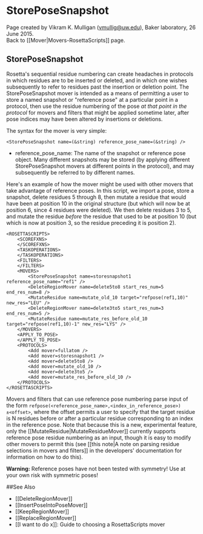 # StorePoseSnapshot
Page created by Vikram K. Mulligan (vmullig@uw.edu), Baker laboratory, 26 June 2015.<br/>
Back to [[Mover|Movers-RosettaScripts]] page.<br/>
## StorePoseSnapshot

Rosetta's sequential residue numbering can create headaches in protocols in which residues are to be inserted or deleted, and in which one wishes subsequently to refer to residues past the insertion or deletion point.  The StorePoseSnapshot mover is intended as a means of permitting a user to store a named snapshot or "reference pose" at a particular point in a protocol, then use the residue numbering of the pose <i>at that point in the protocol</i> for movers and filters that might be applied sometime later, after pose indices may have been altered by insertions or deletions.

The syntax for the mover is very simple:

```
<StorePoseSnapshot name=(&string) reference_pose_name=(&string) />
```

-   reference_pose_name: The name of the snapshot or reference pose object.  Many different snapshots may be stored (by applying different StorePoseSnapshot movers at different points in the protocol), and may subsequently be referred to by different names.

Here's an example of how the mover might be used with other movers that take advantage of reference poses.  In this script, we import a pose, store a snapshot, delete residues 5 through 8, then mutate a residue that would have been at position 10 in the original structure (but which will now be at position 6, since 4 residues were deleted).  We then delete residues 3 to 5, and mutate the residue <i>before</i> the residue that used to be at position 10 (but which is now at position 3, so the residue preceding it is position 2). 

```
<ROSETTASCRIPTS>
	<SCOREFXNS>
	</SCOREFXNS>
	<TASKOPERATIONS>
	</TASKOPERATIONS>
	<FILTERS>
	</FILTERS>
	<MOVERS>
		<StorePoseSnapshot name=storesnapshot1 reference_pose_name="ref1" />
		<DeleteRegionMover name=delete5to8 start_res_num=5 end_res_num=8 /> 
		<MutateResidue name=mutate_old_10 target="refpose(ref1,10)" new_res="LEU" />
		<DeleteRegionMover name=delete3to5 start_res_num=3 end_res_num=5 /> 
		<MutateResidue name=mutate_res_before_old_10 target="refpose(ref1,10)-1" new_res="LYS" />
	</MOVERS>
	<APPLY_TO_POSE>
	</APPLY_TO_POSE>
	<PROTOCOLS>
		<Add mover=fullatom />
		<Add mover=storesnapshot1 />
		<Add mover=delete5to8 />
		<Add mover=mutate_old_10 />
		<Add mover=delete3to5 />
		<Add mover=mutate_res_before_old_10 />
	</PROTOCOLS>
</ROSETTASCRIPTS>
```

Movers and filters that can use reference pose numbering parse input of the form ```refpose(<reference_pose_name>,<index_in_reference_pose>)±<offset>```, where the offset permits a user to specify that the target residue is N residues before or after a particular residue corresponding to an index in the reference pose.  Note that because this is a new, experimental feature, only the [[MutateResidue|MutateResidueMover]] currently supports reference pose residue numbering as an input, though it is easy to modify other movers to permit this (see [[this note|A note on parsing residue selections in movers and filters]] in the developers' documentation for information on how to do this).

<b>Warning:</b>  Reference poses have not been tested with symmetry!  Use at your own risk with symmetric poses!

##See Also

* [[DeleteRegionMover]]
* [[InsertPoseIntoPoseMover]]
* [[KeepRegionMover]]
* [[ReplaceRegionMover]]
* [[I want to do x]]: Guide to choosing a RosettaScripts mover